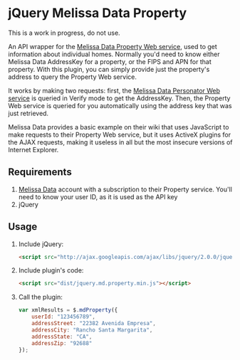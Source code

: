 # jQuery Melissa Data Property

This is a work in progress, do not use.

An API wrapper for the [Melissa Data Property Web service](http://wiki.melissadata.com/index.php?title=Property), used to get information about individual homes. Normally you'd need to know either Melissa Data AddressKey for a property, or the FIPS and APN for that property. With this plugin, you can simply provide just the property's address to query the Property Web service.

It works by making two requests: first, the [Melissa Data Personator Web service]() is queried in Verify mode to get the AddressKey. Then, the Property Web service is queried for you automatically using the address key that was just retrieved.

Melissa Data provides a basic example on their wiki that uses JavaScript to make requests to their Property Web service, but it uses ActiveX plugins for the AJAX requests, making it useless in all but the most insecure versions of Internet Explorer.

## Requirements

1. [Melissa Data](http://www.melissadata.com/) account with a subscription to their Property service. You'll need to know your user ID, as it is used as the API key
2. jQuery

## Usage

1. Include jQuery:

	```html
	<script src="http://ajax.googleapis.com/ajax/libs/jquery/2.0.0/jquery.min.js"></script>
	```

2. Include plugin's code:

	```html
	<script src="dist/jquery.md.property.min.js"></script>
	```

3. Call the plugin:

	```javascript
	var xmlResults = $.mdProperty({
		userId: "123456789",
		addressStreet: "22382 Avenida Empresa",
		addressCity: "Rancho Santa Margarita",
		addressState: "CA",
		addressZip: "92688"
	});
	```
	